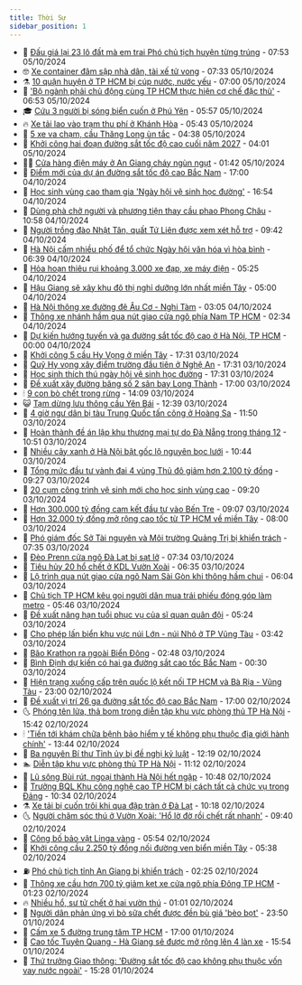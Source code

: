 ```yaml
---
title: Thời Sự
sidebar_position: 1
---
```


<!-- vnexpress-thoi-su:START -->
- 🦒 [Đấu giá lại 23 lô đất mà em trai Phó chủ tịch huyện từng trúng](https://vnexpress.net/dau-gia-lai-23-lo-dat-ma-em-trai-pho-chu-tich-huyen-tung-trung-4800582.html) - 07:53 05/10/2024
- 🤓 [Xe container đâm sập nhà dân, tài xế tử vong](https://vnexpress.net/xe-container-dam-sap-nha-dan-tai-xe-tu-vong-4800588.html) - 07:33 05/10/2024
- ⚗️ [10 quận huyện ở TP HCM bị cúp nước, nước yếu](https://vnexpress.net/10-quan-huyen-o-tp-hcm-bi-cup-nuoc-nuoc-yeu-4800573.html) - 07:00 05/10/2024
- 🌊 [&#39;Bộ ngành phải chủ động cùng TP HCM thực hiện cơ chế đặc thù&#39;](https://vnexpress.net/bo-nganh-phai-chu-dong-cung-tp-hcm-thuc-hien-co-che-dac-thu-4800570.html) - 06:53 05/10/2024
- 🎓 [Cứu 3 người bị sóng biển cuốn ở Phú Yên](https://vnexpress.net/cuu-3-nguoi-bi-song-bien-cuon-o-phu-yen-4800550.html) - 05:57 05/10/2024
- 🔥 [Xe tải lao vào trạm thu phí ở Khánh Hòa](https://vnexpress.net/xe-tai-lao-vao-tram-thu-phi-o-khanh-hoa-4800559.html) - 05:43 05/10/2024
- 🦏 [5 xe va chạm, cầu Thăng Long ùn tắc](https://vnexpress.net/5-xe-va-cham-cau-thang-long-un-tac-4800534.html) - 04:38 05/10/2024
- 👺 [Khởi công hai đoạn đường sắt tốc độ cao cuối năm 2027](https://vnexpress.net/khoi-cong-hai-doan-duong-sat-toc-do-cao-cuoi-nam-2027-4800513.html) - 04:01 05/10/2024
- 🧑‍🏫 [Cửa hàng điện máy ở An Giang cháy ngùn ngụt](https://vnexpress.net/cua-hang-dien-may-o-an-giang-chay-ngun-ngut-4800458.html) - 01:42 05/10/2024
- 🚦 [Điểm mới của dự án đường sắt tốc độ cao Bắc Nam](https://vnexpress.net/diem-moi-cua-du-an-duong-sat-toc-do-cao-bac-nam-4800418.html) - 17:00 04/10/2024
- 🎉 [Học sinh vùng cao tham gia &#39;Ngày hội vệ sinh học đường&#39;](https://vnexpress.net/hoc-sinh-vung-cao-tham-gia-ngay-hoi-ve-sinh-hoc-duong-4800377.html) - 16:54 04/10/2024
- 🦒 [Dùng phà chở người và phương tiện thay cầu phao Phong Châu](https://vnexpress.net/dung-pha-cho-nguoi-va-phuong-tien-thay-cau-phao-phong-chau-4800353.html) - 10:58 04/10/2024
- 🤗 [Người trồng đào Nhật Tân, quất Tứ Liên được xem xét hỗ trợ](https://vnexpress.net/nguoi-trong-dao-nhat-tan-quat-tu-lien-duoc-xem-xet-ho-tro-4800277.html) - 09:42 04/10/2024
- 💼 [Hà Nội cấm nhiều phố để tổ chức Ngày hội văn hóa vì hòa bình](https://vnexpress.net/ha-noi-cam-nhieu-pho-de-to-chuc-ngay-hoi-van-hoa-vi-hoa-binh-4800215.html) - 06:39 04/10/2024
- 🤩 [Hỏa hoạn thiêu rụi khoảng 3.000 xe đạp, xe máy điện](https://vnexpress.net/hoa-hoan-thieu-rui-khoang-3-000-xe-dap-xe-may-dien-4800216.html) - 05:25 04/10/2024
- 🤡 [Hậu Giang sẽ xây khu đô thị nghỉ dưỡng lớn nhất miền Tây](https://vnexpress.net/hau-giang-se-xay-khu-do-thi-nghi-duong-lon-nhat-mien-tay-4800178.html) - 05:00 04/10/2024
- 💯 [Hà Nội thông xe đường đê Âu Cơ - Nghi Tàm](https://vnexpress.net/ha-noi-thong-xe-duong-de-au-co-nghi-tam-4800089.html) - 03:05 04/10/2024
- 👺 [Thông xe nhánh hầm qua nút giao cửa ngõ phía Nam TP HCM](https://vnexpress.net/thong-xe-nhanh-ham-qua-nut-giao-cua-ngo-phia-nam-tp-hcm-4800082.html) - 02:34 04/10/2024
- 🌮 [Dự kiến hướng tuyến và ga đường sắt tốc độ cao ở Hà Nội, TP HCM](https://vnexpress.net/du-kien-huong-tuyen-va-ga-duong-sat-toc-do-cao-o-ha-noi-tp-hcm-4799856.html) - 00:00 04/10/2024
- 🥸 [Khởi công 5 cầu Hy Vọng ở miền Tây](https://vnexpress.net/khoi-cong-5-cau-hy-vong-o-mien-tay-4799564.html) - 17:31 03/10/2024
- 🐻 [Quỹ Hy vọng xây điểm trường đầu tiên ở Nghệ An](https://vnexpress.net/quy-hy-vong-xay-diem-truong-dau-tien-o-nghe-an-4799765.html) - 17:31 03/10/2024
- 👀 [Học sinh thích thú ngày hội vệ sinh học đường](https://vnexpress.net/hoc-sinh-thich-thu-ngay-hoi-ve-sinh-hoc-duong-4799951.html) - 17:31 03/10/2024
- 🤔 [Đề xuất xây đường băng số 2 sân bay Long Thành](https://vnexpress.net/de-xuat-xay-duong-bang-so-2-san-bay-long-thanh-4799970.html) - 17:00 03/10/2024
- 🕯 [9 con bò chết trong rừng](https://vnexpress.net/9-con-bo-chet-trong-rung-4799976.html) - 14:09 03/10/2024
- 😺 [Tạm dừng lưu thông cầu Yên Bái](https://vnexpress.net/tam-dung-luu-thong-cau-yen-bai-4799990.html) - 12:39 03/10/2024
- 🦆 [4 giờ ngư dân bị tàu Trung Quốc tấn công ở Hoàng Sa](https://vnexpress.net/4-gio-ngu-dan-bi-tau-trung-quoc-tan-cong-o-hoang-sa-4799837.html) - 11:50 03/10/2024
- 🧰 [Hoàn thành đề án lập khu thương mại tự do Đà Nẵng trong tháng 12](https://vnexpress.net/hoan-thanh-de-an-lap-khu-thuong-mai-tu-do-da-nang-trong-thang-12-4799955.html) - 10:51 03/10/2024
- 🦍 [Nhiều cây xanh ở Hà Nội bật gốc lộ nguyên bọc lưới](https://vnexpress.net/nhieu-cay-xanh-o-ha-noi-bat-goc-lo-nguyen-boc-luoi-4799915.html) - 10:44 03/10/2024
- 🧰 [Tổng mức đầu tư vành đai 4 vùng Thủ đô giảm hơn 2.100 tỷ đồng](https://vnexpress.net/tong-muc-dau-tu-vanh-dai-4-vung-thu-do-giam-hon-2-100-ty-dong-4799813.html) - 09:27 03/10/2024
- 💃 [20 cụm công trình vệ sinh mới cho học sinh vùng cao](https://vnexpress.net/20-cum-cong-trinh-ve-sinh-moi-cho-hoc-sinh-vung-cao-4799877.html) - 09:20 03/10/2024
- 🧰 [Hơn 300.000 tỷ đồng cam kết đầu tư vào Bến Tre](https://vnexpress.net/hon-300-000-ty-dong-cam-ket-dau-tu-vao-ben-tre-4799805.html) - 09:07 03/10/2024
- 🚀 [Hơn 32.000 tỷ đồng mở rộng cao tốc từ TP HCM về miền Tây](https://vnexpress.net/hon-32-000-ty-dong-mo-rong-cao-toc-tu-tp-hcm-ve-mien-tay-4799836.html) - 08:00 03/10/2024
- 🎊 [Phó giám đốc Sở Tài nguyên và Môi trường Quảng Trị bị khiển trách](https://vnexpress.net/pho-giam-doc-so-tai-nguyen-va-moi-truong-quang-tri-bi-khien-trach-4799835.html) - 07:35 03/10/2024
- 🤭 [Đèo Prenn cửa ngõ Đà Lạt bị sạt lở](https://vnexpress.net/sat-lo-deo-prenn-4799850.html) - 07:34 03/10/2024
- 🤗 [Tiêu hủy 20 hổ chết ở KDL Vườn Xoài](https://vnexpress.net/tieu-huy-20-ho-chet-o-kdl-vuon-xoai-4799775.html) - 06:35 03/10/2024
- 🌈 [Lộ trình qua nút giao cửa ngõ Nam Sài Gòn khi thông hầm chui](https://vnexpress.net/lo-trinh-qua-nut-giao-cua-ngo-nam-sai-gon-khi-thong-ham-chui-4799786.html) - 06:04 03/10/2024
- 🦣 [Chủ tịch TP HCM kêu gọi người dân mua trái phiếu đóng góp làm metro](https://vnexpress.net/chu-tich-tp-hcm-keu-goi-nguoi-dan-mua-trai-phieu-dong-gop-lam-metro-4799794.html) - 05:46 03/10/2024
- 🎡 [Đề xuất nâng hạn tuổi phục vụ của sĩ quan quân đội](https://vnexpress.net/de-xuat-nang-han-tuoi-phuc-vu-cua-si-quan-quan-doi-4799696.html) - 05:24 03/10/2024
- 🦏 [Cho phép lấn biển khu vực núi Lớn - núi Nhỏ ở TP Vũng Tàu](https://vnexpress.net/cho-phep-lan-bien-khu-vuc-nui-lon-nui-nho-o-tp-vung-tau-4799692.html) - 03:42 03/10/2024
- 🎊 [Bão Krathon ra ngoài Biển Đông](https://vnexpress.net/bao-krathon-ra-ngoai-bien-dong-4799633.html) - 02:48 03/10/2024
- 🫶 [Bình Định dự kiến có hai ga đường sắt cao tốc Bắc Nam](https://vnexpress.net/binh-dinh-du-kien-co-hai-ga-duong-sat-cao-toc-bac-nam-4799570.html) - 00:30 03/10/2024
- 🤔 [Hiện trạng xuống cấp trên quốc lộ kết nối TP HCM và Bà Rịa - Vũng Tàu](https://vnexpress.net/hien-trang-xuong-cap-tren-quoc-lo-ket-noi-tp-hcm-va-ba-ria-vung-tau-4799137.html) - 23:00 02/10/2024
- 🤠 [Đề xuất vị trí 26 ga đường sắt tốc độ cao Bắc Nam](https://vnexpress.net/de-xuat-vi-tri-26-ga-duong-sat-toc-do-cao-bac-nam-4799477.html) - 17:00 02/10/2024
- 🌜 [Phóng tên lửa, thả bom trong diễn tập khu vực phòng thủ TP Hà Nội](https://vnexpress.net/phong-ten-lua-tha-bom-trong-dien-tap-khu-vuc-phong-thu-tp-ha-noi-4799547.html) - 15:42 02/10/2024
- 🕯 [&#39;Tiến tới khám chữa bệnh bảo hiểm y tế không phụ thuộc địa giới hành chính&#39;](https://vnexpress.net/tien-toi-kham-chua-benh-bao-hiem-y-te-khong-phu-thuoc-dia-gioi-hanh-chinh-4799552.html) - 13:44 02/10/2024
- 🤔 [Ba nguyên Bí thư Tỉnh ủy bị đề nghị kỷ luật](https://vnexpress.net/ba-nguyen-bi-thu-tinh-uy-bi-de-nghi-ky-luat-4799546.html) - 12:19 02/10/2024
- 🏊 [Diễn tập khu vực phòng thủ TP Hà Nội](https://vnexpress.net/dien-tap-khu-vuc-phong-thu-tp-ha-noi-4799519.html) - 11:12 02/10/2024
- 🌮 [Lũ sông Bùi rút, ngoại thành Hà Nội hết ngập](https://vnexpress.net/lu-song-bui-rut-ngoai-thanh-ha-noi-het-ngap-4799512.html) - 10:48 02/10/2024
- 🫣 [Trưởng BQL Khu công nghệ cao TP HCM bị cách tất cả chức vụ trong Đảng](https://vnexpress.net/truong-bql-khu-cong-nghe-cao-tp-hcm-bi-cach-tat-ca-chuc-vu-trong-dang-4799518.html) - 10:34 02/10/2024
- ⚗️ [Xe tải bị cuốn trôi khi qua đập tràn ở Đà Lạt](https://vnexpress.net/o-to-bi-lu-cuon-4799502.html) - 10:18 02/10/2024
- 🌜 [Người chăm sóc thú ở Vườn Xoài: &#39;Hổ lờ đờ rồi chết rất nhanh&#39;](https://vnexpress.net/nguoi-cham-soc-thu-o-vuon-xoai-ho-lo-do-roi-chet-rat-nhanh-4799378.html) - 09:40 02/10/2024
- 🌁 [Công bố bảo vật Linga vàng](https://vnexpress.net/cong-bo-bao-vat-linga-vang-4799345.html) - 05:54 02/10/2024
- 🐲 [Khởi công cầu 2.250 tỷ đồng nối đường ven biển miền Tây](https://vnexpress.net/khoi-cong-cau-2-250-ty-dong-noi-duong-ven-bien-mien-tay-4799359.html) - 05:38 02/10/2024
- ⛽️ [Phó chủ tịch tỉnh An Giang bị khiển trách](https://vnexpress.net/pho-chu-tich-tinh-an-giang-bi-khien-trach-4799247.html) - 02:25 02/10/2024
- 🗽 [Thông xe cầu hơn 700 tỷ giảm kẹt xe cửa ngõ phía Đông TP HCM](https://vnexpress.net/thong-xe-cau-hon-700-ty-giam-ket-xe-cua-ngo-phia-dong-tp-hcm-4799206.html) - 01:23 02/10/2024
- 🔥 [Nhiều hổ, sư tử chết ở hai vườn thú](https://vnexpress.net/nhieu-ho-su-tu-chet-o-hai-vuon-thu-4799111.html) - 01:01 02/10/2024
- 💯 [Người dân phản ứng vì bò sữa chết được đền bù giá &#39;bèo bọt&#39;](https://vnexpress.net/nguoi-dan-phan-ung-vi-bo-sua-chet-duoc-den-bu-gia-beo-bot-4799087.html) - 23:50 01/10/2024
- 🦆 [Cấm xe 5 đường trung tâm TP HCM](https://vnexpress.net/cam-xe-5-duong-trung-tam-tp-hcm-4798545.html) - 17:00 01/10/2024
- 🫣 [Cao tốc Tuyên Quang - Hà Giang sẽ được mở rộng lên 4 làn xe](https://vnexpress.net/cao-toc-tuyen-quang-ha-giang-se-duoc-mo-rong-len-4-lan-xe-4799146.html) - 15:54 01/10/2024
- 🤡 [Thứ trưởng Giao thông: &#39;Đường sắt tốc độ cao không phụ thuộc vốn vay nước ngoài&#39;](https://vnexpress.net/thu-truong-giao-thong-duong-sat-toc-do-cao-khong-phu-thuoc-von-vay-nuoc-ngoai-4799119.html) - 15:28 01/10/2024<!-- vnexpress-thoi-su:END -->
